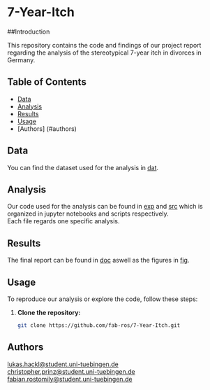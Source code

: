 # 7-Year-Itch

##Introduction

This repository contains the code and findings of our project report regarding the analysis of the stereotypical 7-year itch in divorces in Germany.

## Table of Contents

- [Data](#data)
- [Analysis](#analysis)
- [Results](#results)
- [Usage](#usage)
- [Authors] (#authors)




## Data

You can find the dataset used for the analysis in [dat](/dat).

## Analysis

Our code used for the analysis can be found in [exp](/exp) and [src](/src) which is organized in jupyter notebooks and scripts respectively. <br>
Each file regards one specific analysis. 

## Results

The final report can be found in [doc](/doc) aswell as the figures in [fig](/doc/fig).

## Usage

To reproduce our analysis or explore the code, follow these steps:

1. **Clone the repository:**

   ```bash
   git clone https://github.com/fab-ros/7-Year-Itch.git

## Authors

lukas.hackl@student.uni-tuebingen.de <br>
christopher.prinz@student.uni-tuebingen.de <br>
fabian.rostomily@student.uni-tuebingen.de
